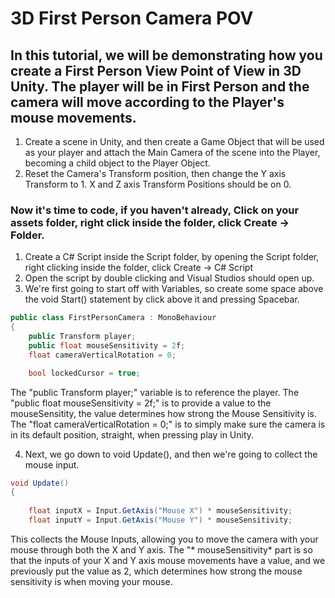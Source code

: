 # 3D First Person Camera POV 
## In this tutorial, we will be demonstrating how you create a First Person View Point of View in 3D Unity. The player will be in First Person and the camera will move according to the Player's mouse movements.

1. Create a scene in Unity, and then create a Game Object that will be used as your player and attach the Main Camera of the scene into the Player, becoming a child object to the Player Object.
2. Reset the Camera's Transform position, then change the Y axis Transform to 1. X and Z axis Transform Positions should be on 0.

### Now it's time to code, if you haven't already, Click on your assets folder, right click inside the folder, click Create -> Folder.

1. Create a C# Script inside the Script folder, by opening the Script folder, right clicking inside the folder, click Create -> C# Script
2. Open the script by double clicking and Visual Studios should open up.
3. We're first going to start off with Variables, so create some space above the void Start() statement by click above it and pressing Spacebar.
```.cs
public class FirstPersonCamera : MonoBehaviour
{
    public Transform player;
    public float mouseSensitivity = 2f;
    float cameraVerticalRotation = 0;

    bool lockedCursor = true;
```
The "public Transform player;" variable is to reference the player.
The "public float mouseSensitivity = 2f;" is to provide a value to the mouseSensitity, the value determines how strong the Mouse Sensitivity is.
The "float cameraVerticalRotation = 0;" is to simply make sure the camera is in its default position, straight, when pressing play in Unity.

4. Next, we go down to void Update(), and then we're going to collect the mouse input. 
```.cs
void Update()
{
  
    float inputX = Input.GetAxis("Mouse X") * mouseSensitivity;
    float inputY = Input.GetAxis("Mouse Y") * mouseSensitivity;
```
This collects the Mouse Inputs, allowing you to move the camera with your mouse through both the X and Y axis. 
The "* mouseSensitivity* part is so that the inputs of your X and Y axis mouse movements have a value, and we previously put the value as 2, which determines how strong the mouse sensitivity is when moving your mouse.
